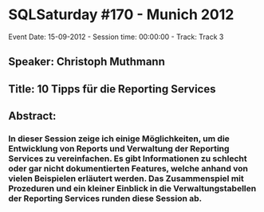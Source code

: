 # SQLSaturday #170 - Munich 2012
Event Date: 15-09-2012 - Session time: 00:00:00 - Track: Track 3
## Speaker: Christoph Muthmann
## Title: 10 Tipps für die Reporting Services
## Abstract:
### In dieser Session zeige ich einige Möglichkeiten, um die Entwicklung von Reports und Verwaltung der Reporting Services zu vereinfachen. Es gibt Informationen zu schlecht oder gar nicht dokumentierten Features, welche anhand von vielen Beispielen erläutert werden. Das Zusammenspiel mit Prozeduren und ein kleiner Einblick in die Verwaltungstabellen der Reporting Services runden diese Session ab.

